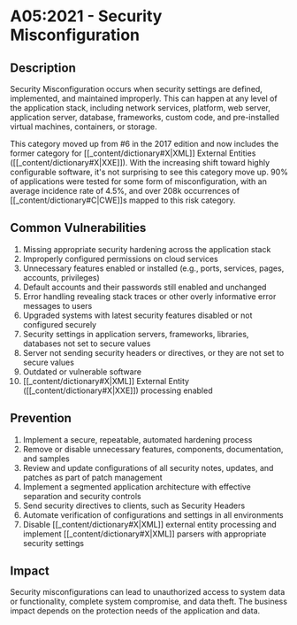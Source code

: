 # A05:2021 - Security Misconfiguration

## Description
Security Misconfiguration occurs when security settings are defined, implemented, and maintained improperly. This can happen at any level of the application stack, including network services, platform, web server, application server, database, frameworks, custom code, and pre-installed virtual machines, containers, or storage.

This category moved up from #6 in the 2017 edition and now includes the former category for [[_content/dictionary#X|XML]] External Entities ([[_content/dictionary#X|XXE]]). With the increasing shift toward highly configurable software, it's not surprising to see this category move up. 90% of applications were tested for some form of misconfiguration, with an average incidence rate of 4.5%, and over 208k occurrences of [[_content/dictionary#C|CWE]]s mapped to this risk category.

## Common Vulnerabilities
1. Missing appropriate security hardening across the application stack
2. Improperly configured permissions on cloud services
3. Unnecessary features enabled or installed (e.g., ports, services, pages, accounts, privileges)
4. Default accounts and their passwords still enabled and unchanged
5. Error handling revealing stack traces or other overly informative error messages to users
6. Upgraded systems with latest security features disabled or not configured securely
7. Security settings in application servers, frameworks, libraries, databases not set to secure values
8. Server not sending security headers or directives, or they are not set to secure values
9. Outdated or vulnerable software
10. [[_content/dictionary#X|XML]] External Entity ([[_content/dictionary#X|XXE]]) processing enabled

## Prevention
1. Implement a secure, repeatable, automated hardening process
2. Remove or disable unnecessary features, components, documentation, and samples
3. Review and update configurations of all security notes, updates, and patches as part of patch management
4. Implement a segmented application architecture with effective separation and security controls
5. Send security directives to clients, such as Security Headers
6. Automate verification of configurations and settings in all environments
7. Disable [[_content/dictionary#X|XML]] external entity processing and implement [[_content/dictionary#X|XML]] parsers with appropriate security settings

## Impact
Security misconfigurations can lead to unauthorized access to system data or functionality, complete system compromise, and data theft. The business impact depends on the protection needs of the application and data. 